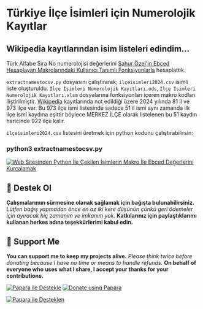 # Türkiye İlçe İsimleri için Numerolojik Kayıtlar
## Wikipedia kayıtlarından isim listeleri edindim...

Türk Alfabe Sıra No numerolojisi değerlerini [Sahur Özel'in Ebced Hesaplayan Makrolarındaki Kullanıcı Tanımlı Fonksiyonlarla](https://github.com/metatronslove/abjad) hesaplattık.

```extractnamestocsv.py``` dosyasını çalıştırarak; ```ilçeisimleri2024.csv``` isimli liste oluşturuldu. ```İlçe İsimleri Numerolojik Kayıtları.ods```, ```İlçe İsimleri Numerolojik Kayıtları.xlsm``` dosyalarına fonksiyonları içeren makro kodları iliştirilmiştir. [Wikipedia](https://tr.wikipedia.org/wiki/T%C3%BCrkiye%27nin_il%C3%A7eleri) kayıtlarında not edildiği üzere 2024 yılında 81 il ve 973 ilçe var. Bu 973 ilçe ismi listesinde sadece 51 il ismi aynı zamanda ilk ilçe ismi kaydına eşittir böylece MERKEZ İLÇE olarak listelenen bu 51 kaydın haricinde 922 ilçe kalır. 

```ilçeisimleri2024.csv``` listesini üretmek için python kodunu çalıştırabilirsin:
### python3 extractnamestocsv.py

[![Web Sitesinden Python İle Çekilen İsimlerin Makro İle Ebced Değerlerini Kurcalamak](http://img.youtube.com/vi/QJaa-dgHKks/hqdefault.jpg)](https://youtu.be/QJaa-dgHKks "Web Sitesinden Python İle Çekilen İsimlerin Makro İle Ebced Değerlerini Kurcalamak")

## 🎁 Destek Ol
**Çalışmalarımın sürmesine olanak sağlamak için bağışta bulunabilirsiniz.**
*Lütfen bağış yapmadan önce en az iki kere düşünün çünkü geri ödemeler için ayıracak hiç zamanım ve imkanım yok.*
**Katkılarınız için paylaştıklarımı kullanan herkes adına teşekkürlerimi kabul edin.**

## 🎁 Support Me
**You can support me to keep my projects alive.**
*Please think twice before donating because I have no time or means to handle refunds.*
**On behalf of everyone who uses what I share, I accept your thanks for your contributions.**

[![Papara ile Destekle](https://img.shields.io/badge/Bağış%20Yap-%E2%9D%A4-blue)](https://ppr.ist/1T9dx8tUT)
[![Donate using Papara](https://img.shields.io/badge/Donate-%E2%9D%A4-blue)](https://ppr.ist/1T9dx8tUT)

[![Papara ile Desteklen](1513592797QR.png)](https://ppr.ist/1T99dYF5X)

